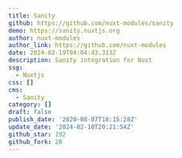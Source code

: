 ```yaml
---
title: Sanity
github: https://github.com/nuxt-modules/sanity
demo: https://sanity.nuxtjs.org
author: nuxt-modules
author_link: https://github.com/nuxt-modules
date: 2024-02-19T04:04:43.313Z
description: Sanity integration for Nuxt
ssg:
  - Nuxtjs
css: []
cms:
  - Sanity
category: []
draft: false
publish_date: '2020-08-07T18:15:28Z'
update_date: '2024-02-18T20:21:54Z'
github_star: 192
github_fork: 28
---
```

